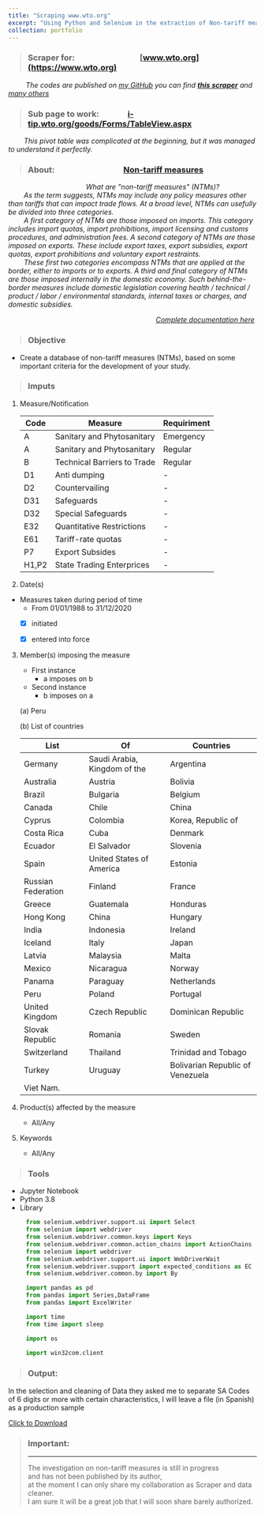 ```yaml
---
title: "Scraping www.wto.org"
excerpt: "Using Python and Selenium in the extraction of Non-tariff measures with certain criteria.<br/><img src='/images/logo_en.gif'>"
collection: portfolio
---
```


>### Scraper for:&nbsp;&nbsp;&nbsp;&nbsp;&nbsp;&nbsp;&nbsp;&nbsp;&nbsp;&nbsp;&nbsp;&nbsp;&nbsp;&nbsp;&nbsp;&nbsp;&nbsp;&nbsp;&nbsp;&nbsp;&nbsp;&nbsp;&nbsp;&nbsp;&nbsp;&nbsp;&nbsp;&nbsp;&nbsp;&nbsp;&nbsp;&nbsp;&nbsp;&nbsp;**[www.wto.org](https://www.wto.org)**  

&nbsp;&nbsp;&nbsp;&nbsp;&nbsp;&nbsp;&nbsp;&nbsp;&nbsp;*The codes are published on [my GitHub](https://github.com/raulsedano2410) you can find [**this scraper**](https://github.com/raulsedano2410/Scraper-www.wto.org) and [many others](https://github.com/raulsedano2410?tab=repositories)*


 >### Sub page to work:&nbsp;&nbsp;&nbsp;&nbsp;&nbsp;&nbsp;&nbsp;&nbsp;&nbsp;&nbsp;&nbsp;&nbsp;&nbsp;&nbsp; **[i-tip.wto.org/goods/Forms/TableView.aspx](https://i-tip.wto.org/goods/Forms/TableView.aspx)**

&nbsp;&nbsp;&nbsp;&nbsp;&nbsp;&nbsp;&nbsp;&nbsp;*This pivot table was complicated at the beginning, but it was managed to understand it perfectly.*

>### About:&nbsp;&nbsp;&nbsp;&nbsp;&nbsp;&nbsp;&nbsp;&nbsp;&nbsp;&nbsp;&nbsp;&nbsp;&nbsp;&nbsp;&nbsp;&nbsp;&nbsp;&nbsp;&nbsp;&nbsp;&nbsp;&nbsp;&nbsp;&nbsp;&nbsp;&nbsp;&nbsp;&nbsp;&nbsp;&nbsp;&nbsp;&nbsp;&nbsp;&nbsp;&nbsp; **[Non-tariff measures](https://i-tip.wto.org/goods/Forms/TableView.aspx)**  

*&nbsp;&nbsp;&nbsp;&nbsp;&nbsp;&nbsp;&nbsp;&nbsp;&nbsp;&nbsp;&nbsp;&nbsp;&nbsp;&nbsp;&nbsp;&nbsp;&nbsp;&nbsp;&nbsp;&nbsp;&nbsp;&nbsp;&nbsp;&nbsp;&nbsp;&nbsp;&nbsp;&nbsp;&nbsp;&nbsp;&nbsp;&nbsp;&nbsp;&nbsp;&nbsp;&nbsp;&nbsp;&nbsp;&nbsp;&nbsp;What are "non-tariff measures" (NTMs)?  
&nbsp;&nbsp;&nbsp;&nbsp;&nbsp;&nbsp;&nbsp;&nbsp;As the term suggests, NTMs may include any policy measures other than tariffs that can impact trade flows. At a broad level, NTMs can usefully be divided into three categories.  
&nbsp;&nbsp;&nbsp;&nbsp;&nbsp;&nbsp;&nbsp;&nbsp;A first category of NTMs are those imposed on imports. This category includes import quotas, import prohibitions, import licensing and customs procedures, and administration fees. A second category of NTMs are those imposed on exports. These include export taxes, export subsidies, export quotas, export prohibitions and voluntary export restraints.  
&nbsp;&nbsp;&nbsp;&nbsp;&nbsp;&nbsp;&nbsp;&nbsp;These first two categories encompass NTMs that are applied at the border, either to imports or to exports. A third and final category of NTMs are those imposed internally in the domestic economy. Such behind-the-border measures include domestic legislation covering health / technical / product / labor / environmental standards, internal taxes or charges, and domestic subsidies.*  

&nbsp;&nbsp;&nbsp;&nbsp;&nbsp;&nbsp;&nbsp;&nbsp;&nbsp;&nbsp;&nbsp;&nbsp;&nbsp;&nbsp;&nbsp;&nbsp;&nbsp;&nbsp;&nbsp;&nbsp;&nbsp;&nbsp;&nbsp;&nbsp;&nbsp;&nbsp;&nbsp;&nbsp;&nbsp;&nbsp;&nbsp;&nbsp;&nbsp;&nbsp;&nbsp;&nbsp;&nbsp;&nbsp;&nbsp;&nbsp;&nbsp;&nbsp;&nbsp;&nbsp;&nbsp;&nbsp;&nbsp;&nbsp;&nbsp;&nbsp;&nbsp;&nbsp;&nbsp;&nbsp;&nbsp;&nbsp;&nbsp;&nbsp;&nbsp;&nbsp;&nbsp;&nbsp;&nbsp;&nbsp;&nbsp;&nbsp;&nbsp;&nbsp;&nbsp;&nbsp;&nbsp;&nbsp;&nbsp;&nbsp;&nbsp;
*[Complete documentation here](https://www.wto.org/english/res_e/reser_e/ersd201201_e.pdf)*

>### Objective

* Create a database of non-tariff measures (NTMs), based on some important criteria for the development of your study.

>### Imputs

1. Measure/Notification
     

     |Code|Measure|Requiriment|
     |---|---|---|
     |A|Sanitary and Phytosanitary|Emergency|
     |A|Sanitary and Phytosanitary|Regular|
     |B|Technical Barriers to Trade|Regular|
     |D1|Anti dumping|-|
     |D2|Countervailing|-|
     |D31|Safeguards|-|
     |D32|Special Safeguards|-|
     |E32|Quantitative Restrictions|-|
     |E61|Tariff-rate quotas|-|
     |P7|Export Subsides|-|
     |H1,P2|State Trading Enterprices|-|
  
2. Date(s)
 - Measures taken during period of time
     - From 01/01/1988 to 31/12/2020  
     - [x] initiated
     - [x] entered into force  



  

3.  Member(s) imposing the measure  
     * First instance
          * a imposes on b
     * Second instance
          * b imposes on a  

     (a) Peru 


     (b) List of countries

     |         List        |        Of         |    Countries       |
     |         ----        |       ----        |      ----          |
     |        Germany      |  Saudi Arabia, Kingdom of the | Argentina |
     |        Australia    |   Austria         |    Bolivia         |
     |        Brazil       |     Bulgaria      |    Belgium         |
     |        Canada       |     Chile         |     China          |
     |        Cyprus       |    Colombia       | Korea, Republic of |
     |        Costa Rica   |    Cuba           | Denmark            |
     |        Ecuador      |    El Salvador    | Slovenia           |
     |        Spain        |    United States of America | Estonia  |
     |        Russian Federation | Finland     | France             |
     |        Greece       |    Guatemala      | Honduras           |
     |        Hong Kong    |    China          | Hungary            |
     |        India        |    Indonesia      | Ireland            |
     |        Iceland      |    Italy          | Japan              |
     |        Latvia       |    Malaysia       | Malta              |
     |        Mexico       |    Nicaragua      | Norway             |
     |        Panama       |    Paraguay       | Netherlands        |
     |        Peru         |    Poland         | Portugal           |
     |        United Kingdom | Czech Republic  | Dominican Republic |
     |        Slovak Republic | Romania        | Sweden             |
     |        Switzerland  |    Thailand       | Trinidad and Tobago |
     |        Turkey       |    Uruguay        | Bolivarian Republic of Venezuela |
     |        Viet Nam.    |                   |                    |


4. Product(s) affected by the measure
     * All/Any
5. Keywords
     * All/Any

>### Tools  

* Jupyter Notebook
* Python 3.8
* Library

```python
     from selenium.webdriver.support.ui import Select
     from selenium import webdriver
     from selenium.webdriver.common.keys import Keys
     from selenium.webdriver.common.action_chains import ActionChains
     from selenium import webdriver
     from selenium.webdriver.support.ui import WebDriverWait
     from selenium.webdriver.support import expected_conditions as EC
     from selenium.webdriver.common.by import By

     import pandas as pd
     from pandas import Series,DataFrame
     from pandas import ExcelWriter

     import time
     from time import sleep

     import os
     
     import win32com.client
```  

>### Output:  

In the selection and cleaning of Data they asked me to separate SA Codes of 6 digits or more with certain characteristics, I will leave a file (in Spanish) as a production sample

<p><a href="../files/Peru-World.xlsx" download> Click to Download </a></p>


> ### Important:
>---
>The investigation on non-tariff measures is still in progress  
>and has not been published by its author,  
>at the moment I can only share my collaboration as Scraper and data cleaner.  
>I am sure it will be a great job that I will soon share
>barely authorized.
